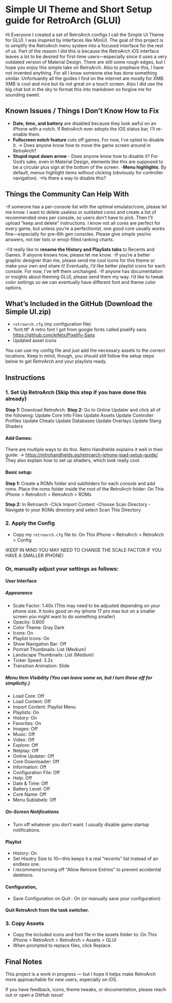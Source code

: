 # Simple UI Theme and Short Setup guide for RetroArch (GLUI)
Hi Everyone
I created a set of RetroArch configs I call the Simple UI Theme for GLUI. I was inspired by interfaces like MiniUI.
The goal of this project is to simplify the RetroArch menu system into a focused interface for the rest of us. Part of the reason I did this is because the RetroArch iOS interface leaves a lot to be desired for first-time users—especially since it uses a very outdated version of Material Design.
There are still some rough edges, but I hope you enjoy this simple take on RetroArch. Also to prephace this, I have not invented anything. For all I know someone else has done something similar. Unfortuantly all the guides I find on the internet are mostly for XMB. XMB is cool and nice but its not great on a touch screen. Also I did use the big chat bot in the sky to format this into markdown so forgive me for sounding sweet. 

## Known Issues / Things I Don’t Know How to Fix

- **Date, time, and battery** are disabled because they look awful on an iPhone with a notch. If RetroArch ever adopts the iOS status bar, I’ll re-enable them.
- **Fullscreen notch feature** cuts off games. For now, I’ve opted to disable it.
→ Does anyone know how to move the game screen around in RetroArch?
- **Stupid input down arrow** - Does anyone know how to disable it? For God’s sake, even in Material Design, elements like this are supposed to be a circular plus sign at the bottom of the screen.
-**Menu highlights**. By default, menus highlight items without clicking (obviously for controller navigation).
→Is there a way to disable this?

## Things the Community Can Help With
-If someone has a per-console list with the optimal emulator/core, please let me know. I want to delete useless or outdated cores and create a list of recommended ones per console, so users don’t have to pick. Then I’ll upload “keep and delete” instructions.
I know not all cores are perfect for every game, but unless you’re a perfectionist, one good core usually works fine—especially for pre–6th gen consoles.
Please give simple yes/no answers, not tier lists or emoji-filled ranking charts.

-I’d really like to **rename the History and Playlists tabs** to Recents and Games. If anyone knows how, please let me know.
-If you’re a better graphic designer than me, please send me cool icons for this theme or make your own and share it! Eventually, I’d like better playlist icons for each console. For now, I’ve left them unchanged.
-If anyone has documentation or insights about theming GLUI, please send them my way. I’d like to tweak color settings so we can eventually have different font and theme color options.


## What’s Included in the GitHub (Download the Simple UI.zip)

- `retroarch.cfg` (my configuration file)  
- 'font.ttf' A retro font I got from google fonts called pixelify sans https://github.com/eifetx/Pixelify-Sans
- Updated asset icons
  
You can use my config file and just add the necessary assets to the correct locations. Keep in mind, though, you should still follow the setup steps below to get RetroArch and your playlists ready.

## Instructions
### 1. Set Up RetroArch (Skip this step if you have done this already)
**Step 1:** Download RetroArch.
**Step 2:** Go to Online Updater and click all of the following:
Update Core Info Files
Update Assets
Update Controller Profiles
Update Cheats
Update Databases
Update Overlays
Update Slang Shaders

#### Add Games:
There are multiple ways to do this. Retro Handhelds explains it well in their guide:
→ https://retrohandhelds.gg/retroarch-iphone-ipad-setup-guide/
They also explain how to set up shaders, which look really cool.

#### Basic setup:
**Step 1:** Create a ROMs folder and subfolders for each console and add roms. Place the roms folder inside the root of the RetroArch folder:  On This iPhone > RetroArch > RetroArch > ROMs

**Step 2:** In Retroarch 
-Click Import Content
-Choose Scan Directory
-Navigate to your ROMs directory and select Scan This Directory

### 2. Apply the Config
- Copy my `retroarch.cfg` file to:
On This iPhone > RetroArch > RetroArch > Config

(KEEP IN MIND YOU MAY NEED TO CHANGE THE SCALE FACTOR IF YOU HAVE A SMALLER IPHONE)

### Or, manually adjust your settings as follows:

#### User Interface
##### Appearance
- Scale Factor: 1.40x (This may need to be adjusted depending on your phone size. It looks good on my iphone 17 pro max but on a smaller screen you might want to do something smaller)
- Opacity: 0.800
- Color Theme: Gray Dark
- Icons: On
- Playlist Icons: On
- Show Navigation Bar: Off
- Portrait Thumbnails: List (Medium)
- Landscape Thumbnails: List (Medium)
- Ticker Speed: 3.2x
- Transition Animation: Slide
  
##### Menu Item Visibility (You can leave some on, but I turn these off for simplicity.)
- Load Core: Off
- Load Content: Off
- Import Content: Playlist Menu
- Playlists: On
- History: On
- Favorites: On
- Images: Off
- Music: Off
- Video: Off
- Explore: Off
- Netplay: Off
- Online Updater: Off
- Core Downloader: Off
- Information: Off
- Configuration File: Off
- Help: Off
- Date & Time: Off
- Battery Level: Off
- Core Name: Off
- Menu Sublabels: Off
  
##### On-Screen Notifications
- Turn off whatever you don’t want. I usually disable game startup notifications.

#### Playlist 
- History: On
- Set Hisotry Size to 10—this keeps it a real “recents” list instead of an endless one.
- I recommend turning off "Allow Remove Entries" to prevent accidental deletions.
  
#### Configuration,  
- Save Configuration on Quit : On (or manually save your configuration)
#### Quit RetroArch from the task switcher.
### 3. Copy Assets
- Copy the included icons and font file in the assets folder to:
On This iPhone > RetroArch > RetroArch > Assets > GLUI
- When prompted to replace files, click Replace.


## Final Notes

This project is a work in progress — but I hope it helps make RetroArch more approachable for new users, especially on iOS.  

If you have feedback, icons, theme tweaks, or documentation, please reach out or open a GitHub issue!  
